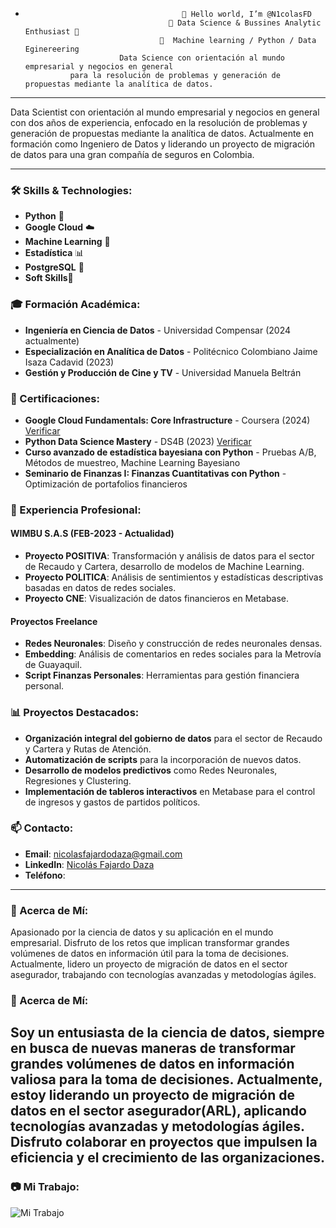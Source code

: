 -                                        👋 Hello world, I’m @N1colasFD 
                                      👀 Data Science & Bussines Analytic Enthusiast 🚀 
                                    🧠  Machine learning / Python / Data Eginereering
                           Data Science con orientación al mundo empresarial y negocios en general 
                para la resolución de problemas y generación de propuestas mediante la analítica de datos.

---

Data Scientist con orientación al mundo empresarial y negocios en general con dos años de experiencia, enfocado en la resolución de problemas y generación de propuestas mediante la analítica de datos. Actualmente en formación como Ingeniero de Datos y liderando un proyecto de migración de datos para una gran compañía de seguros en Colombia.

---

### 🛠 Skills & Technologies:
- **Python** 🐍
- **Google Cloud** ☁️
- **Machine Learning** 🤖
- **Estadística** 📊
- **PostgreSQL** 🐘
- **Soft Skills**🤺

### 🎓 Formación Académica:
- **Ingeniería en Ciencia de Datos** - Universidad Compensar (2024 actualmente)
- **Especialización en Analítica de Datos** - Politécnico Colombiano Jaime Isaza Cadavid (2023)
- **Gestión y Producción de Cine y TV** - Universidad Manuela Beltrán

### 📜 Certificaciones:
- **Google Cloud Fundamentals: Core Infrastructure** - Coursera (2024) [Verificar](https://coursera.org/verify/KLE6XCG5HU5W)
- **Python Data Science Mastery** - DS4B (2023) [Verificar](./path/to/certificate.pdf)
- **Curso avanzado de estadística bayesiana con Python** - Pruebas A/B, Métodos de muestreo, Machine Learning Bayesiano
- **Seminario de Finanzas I: Finanzas Cuantitativas con Python** - Optimización de portafolios financieros

### 🏢 Experiencia Profesional:
#### WIMBU S.A.S (FEB-2023 - Actualidad)
- **Proyecto POSITIVA**: Transformación y análisis de datos para el sector de Recaudo y Cartera, desarrollo de modelos de Machine Learning.
- **Proyecto POLITICA**: Análisis de sentimientos y estadísticas descriptivas basadas en datos de redes sociales.
- **Proyecto CNE**: Visualización de datos financieros en Metabase.

#### Proyectos Freelance
- **Redes Neuronales**: Diseño y construcción de redes neuronales densas.
- **Embedding**: Análisis de comentarios en redes sociales para la Metrovía de Guayaquil.
- **Script Finanzas Personales**: Herramientas para gestión financiera personal.

### 📊 Proyectos Destacados:
- **Organización integral del gobierno de datos** para el sector de Recaudo y Cartera y Rutas de Atención.
- **Automatización de scripts** para la incorporación de nuevos datos.
- **Desarrollo de modelos predictivos** como Redes Neuronales, Regresiones y Clustering.
- **Implementación de tableros interactivos** en Metabase para el control de ingresos y gastos de partidos políticos.

### 📫 Contacto:
- **Email**: [nicolasfajardodaza@gmail.com](mailto:nicolasfajardodaza@gmail.com)
- **LinkedIn**: [Nicolás Fajardo Daza](https://www.linkedin.com/in/nicolasfajardodaza/)
- **Teléfono**: 

---

### 🌟 Acerca de Mí:
Apasionado por la ciencia de datos y su aplicación en el mundo empresarial. Disfruto de los retos que implican transformar grandes volúmenes de datos en información útil para la toma de decisiones. Actualmente, lidero un proyecto de migración de datos en el sector asegurador, trabajando con tecnologías avanzadas y metodologías ágiles.


### 🌟 Acerca de Mí:
Soy un entusiasta de la ciencia de datos, siempre en busca de nuevas maneras de transformar grandes volúmenes de datos en información valiosa para la toma de decisiones. Actualmente, estoy liderando un proyecto de migración de datos en el sector asegurador(ARL), aplicando tecnologías avanzadas y metodologías ágiles. Disfruto colaborar en proyectos que impulsen la eficiencia y el crecimiento de las organizaciones.
---

### 📷 Mi Trabajo:
![Mi Trabajo](./path/to/image.png)


<!---
N1colasFD/N1colasFD is a ✨ special ✨ repository because its `README.md` (this file) appears on your GitHub profile.
You can click the Preview link to take a look at your changes.
--->
